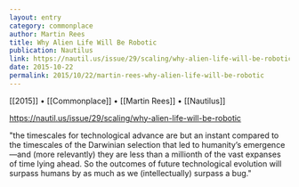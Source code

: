 ```yaml
---
layout: entry
category: commonplace
author: Martin Rees
title: Why Alien Life Will Be Robotic
publication: Nautilus
link: https://nautil.us/issue/29/scaling/why-alien-life-will-be-robotic
date: 2015-10-22
permalink: 2015/10/22/martin-rees-why-alien-life-will-be-robotic
---
```


[[2015]] • [[Commonplace]] • [[Martin Rees]] • [[Nautilus]]

https://nautil.us/issue/29/scaling/why-alien-life-will-be-robotic

"the timescales for technological advance are but an instant compared to the timescales of the Darwinian selection that led to humanity’s emergence—and (more relevantly) they are less than a millionth of the vast expanses of time lying ahead. So the outcomes of future technological evolution will surpass humans by as much as we (intellectually) surpass a bug."
 
 
